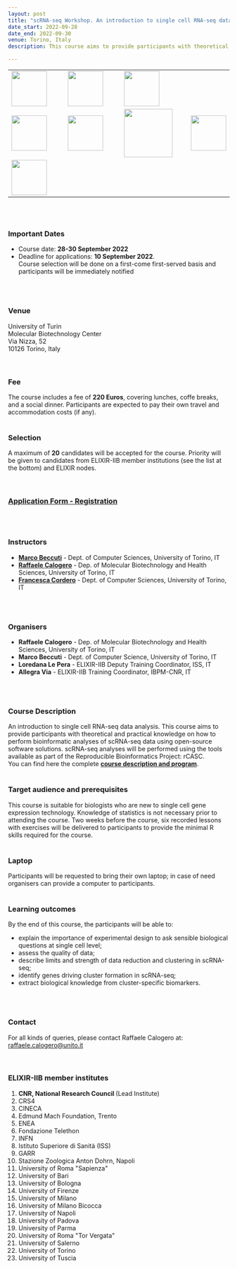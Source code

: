 ```yaml
---
layout: post
title: "scRNA-seq Workshop. An introduction to single cell RNA-seq data analysis.<font color='green'>[open]</font>"
date_start: 2022-09-28
date_end: 2022-09-30   
venue: Torino, Italy
description: This course aims to provide participants with theoretical and practical knowledge on how to perform bioinformatic analyses of scRNA-seq data using open-source software solutions. scRNA-seq analyses will be performed using the tools available as part of the Reproducible Bioinformatics Project (rCASC). This course is suitable for biologists who are new to single cell gene expression technology. Knowledge of statistics as well as computing skills are not necessary prior to attending the course.

---
```



<table border="0" width="600">
<tr>
   <td><img src="../../../img/Logo_B_and_Gu.jpg" height="80"></td>
   <td width="30"></td>
    <td><img src="../../../img/logo_mbc_torino.jpeg" height="80"></td>
   <td width="30"></td>
   <td><img src="../../../img/logo_bits.png" height="80"></td>
   </tr>
   <tr width="20"></tr>
   <tr>
   <td><img src="../../../img/logo_hpc4ai.png" height="80"></td>
      <td width="20"></td>
   <td><img src="../../../img/logo_10xgenomics.png" height="80"></td>
      <td width="20"></td>
      <td><img src="../../../img/logo_euroclone.png" height="110"></td> 
      <td width="20"></td>
      <td><img src="../../../img/Logo_InfoLife.png" height="80"></td>
      </tr>
   <tr width="40"></tr>
   <tr>
      <td><img src="../../../img/logo_iib.png" height="80"></td>
</tr> 
</table>
<br>
<br>

### Important Dates
- Course date: **28-30 September 2022**
- Deadline for applications: **10 September 2022**.<br>Course selection will be done on a first-come first-served basis and participants will be immediately notified
<br>
<br>

### Venue
University of Turin<br>
Molecular Biotechnology Center<br>
Via Nizza, 52<br> 
10126 Torino, Italy<br>
<br>
<br>

### Fee 
The course includes a fee of **220 Euros**, covering lunches, coffe breaks, and a social dinner. Participants are expected to pay their own travel and accommodation costs (if any).
<br>
<br>

### Selection
A maximum of **20** candidates will be accepted for the course. Priority will be given to candidates from ELIXIR-IIB member institutions (see the list at the bottom) and ELIXIR nodes.
<br>
<br>
<br>

### [Application Form - Registration](https://bit.ly/3qIzKNP)
<br>
<br>


### Instructors
- [**Marco Beccuti**](https://elixir-iib-training.github.io/website/instructors/marco_beccuti.html) - Dept. of Computer Sciences, University of Torino, IT
- [**Raffaele Calogero**](https://elixir-iib-training.github.io/website/instructors/raffaele_calogero.html) - Dep. of Molecular Biotechnology and Health Sciences, University of Torino, IT
- [**Francesca Cordero**](http://www.di.unito.it/~fcordero/) - Dept. of Computer Sciences, University of Torino, IT
<br>
<br>


### Organisers
- **Raffaele Calogero** - Dep. of Molecular Biotechnology and Health Sciences, University of Torino, IT 
- **Marco Beccuti** - Dept. of Computer Science, University of Torino, IT
- **Loredana Le Pera** - ELIXIR-IIB Deputy Training Coordinator, ISS, IT
- **Allegra Via** - ELIXIR-IIB Training Coordinator, IBPM-CNR, IT
<br>
<br>

### Course Description
An introduction to single cell RNA-seq data analysis. This course aims to provide participants with theoretical and practical knowledge on how to perform bioinformatic analyses of scRNA-seq data using open-source software solutions. scRNA-seq analyses will be performed using the tools available as part of the Reproducible Bioinformatics Project: rCASC.<br>
You can find here the complete **[course description and program](https://github.com/ELIXIR-IIB-training/website/blob/gh-pages/docs/booklet_v2.pdf)**. 
<br>
<br>


### Target audience and prerequisites
This course is suitable for biologists who are new to single cell gene expression technology. Knowledge of statistics is not necessary prior to attending the course. Two weeks before the course, six recorded lessons with exercises will be delivered to participants to provide the minimal R skills required for the course.
<br>
<br>

### Laptop
Participants will be requested to bring their own laptop; in case of need organisers can provide a computer to participants.
<br>
<br>

### Learning outcomes
By the end of this course, the participants will be able to:
- explain the importance of experimental design to ask sensible biological questions at single cell level;
- assess the quality of data;
- describe limits and strength of data reduction and clustering in scRNA-seq;
- identify genes driving cluster formation in scRNA-seq;
- extract biological knowledge from cluster-specific biomarkers.
<br>
<br>


### Contact
For all kinds of queries, please contact Raffaele Calogero at: <raffaele.calogero@unito.it>
<br>
<br>
<br>

<h3>ELIXIR-IIB member institutes</h3>
<ol>
   <li> <b>CNR, National Research Council </b> (Lead Institute)</li>
   <li> CRS4</li>
   <li> CINECA</li>
   <li> Edmund Mach Foundation, Trento</li>
   <li> ENEA</li>
   <li> Fondazione Telethon</li> 
   <li> INFN</li>
   <li> Istituto Superiore di Sanità (ISS)</li> 
   <li> GARR</li>
   <li> Stazione Zoologica Anton Dohrn, Napoli</li>
   <li> University of Roma "Sapienza"</li>
   <li> University of Bari</li>
   <li> University of Bologna</li>
   <li> University of Firenze</li>
   <li> University of Milano</li>
   <li> University of Milano Bicocca</li>
   <li> University of Napoli</li>
   <li> University of Padova</li>
   <li> University of Parma</li>
   <li> University of Roma "Tor Vergata"</li>
   <li> University of Salerno</li>
   <li> University of Torino</li>
   <li> University of Tuscia </li>
</ol>
